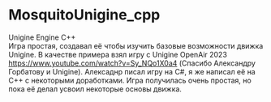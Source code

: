 # MosquitoUnigine_cpp
Unigine Engine C++  
Игра простая, создавал её чтобы изучить базовые возможности движка Unigine. 
В качестве примера взял игру с Unigine OpenAir 2023 https://www.youtube.com/watch?v=Sy_NQo1X0a4 (Спасибо Александру Горбатову и Unigine). 
Алексаднр писал игру на C#, я же написал её на C++ с некоторыми доработками. 
Игра получилась очень простая, но пока её делал усвоил некоторые основы движка. 

